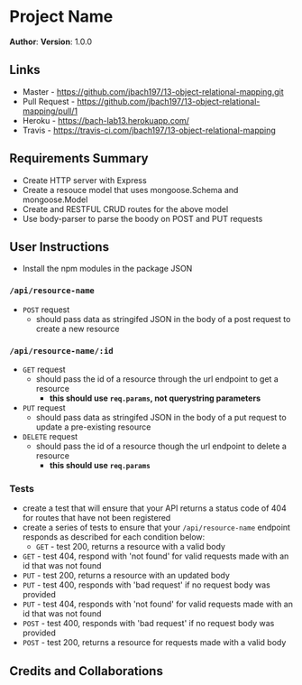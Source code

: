 # Project Name
**Author**:
**Version**: 1.0.0

## Links
* Master - https://github.com/jbach197/13-object-relational-mapping.git
* Pull Request - https://github.com/jbach197/13-object-relational-mapping/pull/1
* Heroku - https://bach-lab13.herokuapp.com/
* Travis - https://travis-ci.com/jbach197/13-object-relational-mapping

## Requirements Summary
* Create HTTP server with Express
* Create a resouce model that uses mongoose.Schema and mongoose.Model
* Create and RESTFUL CRUD routes for the above model
* Use body-parser to parse the boody on POST and PUT requests

## User Instructions
* Install the npm modules in the package JSON

### `/api/resource-name`
* `POST` request
  * should pass data as stringifed JSON in the body of a post request to create a new resource

### `/api/resource-name/:id`
* `GET` request
  * should pass the id of a resource through the url endpoint to get a resource
    * **this should use `req.params`, not querystring parameters**
* `PUT` request
  * should pass data as stringifed JSON in the body of a put request to update a pre-existing resource
* `DELETE` request
  * should pass the id of a resource though the url endpoint to delete a resource
    * **this should use `req.params`**

### Tests
* create a test that will ensure that your API returns a status code of 404 for routes that have not been registered
* create a series of tests to ensure that your `/api/resource-name` endpoint responds as described for each condition below:
  * `GET` - test 200, returns a resource with a valid body
 * `GET` - test 404, respond with 'not found' for valid requests made with an id that was not found
 * `PUT` - test 200, returns a resource with an updated body
 * `PUT` - test 400, responds with 'bad request' if no request body was provided
 * `PUT` - test 404, responds with 'not found' for valid requests made with an id that was not found
 * `POST` - test 400, responds with 'bad request' if no request body was provided
 * `POST` - test 200, returns a resource for requests made with a valid body

## Credits and Collaborations